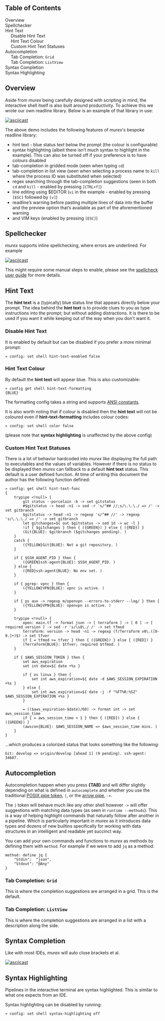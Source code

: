<h2>Table of Contents</h2>

<div id="toc">

- [Overview](#overview)
- [Spellchecker](#spellchecker)
- [Hint Text](#hint-text)
  - [Disable Hint Text](#disable-hint-text)
  - [Hint Text Colour](#hint-text-colour)
  - [Custom Hint Text Statuses](#custom-hint-text-statuses)
- [Autocompletion](#autocompletion)
  - [Tab Completion: `Grid`](#tab-completion-grid)
  - [Tab Completion: `ListView`](#tab-completion-listview)
- [Syntax Completion](#syntax-completion)
- [Syntax Highlighting](#syntax-highlighting)

</div>

## Overview

Aside from _murex_ being carefully designed with scripting in mind, the
interactive shell itself is also built around productivity. To achieve this
we wrote our own readline library. Below is an example of that library in use:

[![asciicast](https://asciinema.org/a/232714.svg)](https://asciinema.org/a/232714)

The above demo includes the following features of _murex_'s bespoke readline
library:

* hint text - blue status text below the prompt (the colour is configurable)
* syntax highlighting (albeit there isn’t much syntax to highlight in the
    example). This can also be turned off if your preference is to have colours
    disabled
* tab-completion in gridded mode (seen when typing `cd`)
* tab-completion in list view (seen when selecting a process name to `kill`
    where the process ID was substituted when selected)
* regex searching through the tab-completion suggestions (seen in both `cd` and
    `kill` - enabled by pressing `[CTRL+f]`)
* line editing using $EDITOR (`vi` in the example - enabled by pressing `[ESC]`
    followed by `[v]`)
* readline’s warning before pasting multiple lines of data into the buffer and
    the preview option that’s available as part of the aforementioned warning
* and VIM keys (enabled by pressing `[ESC]`)

## Spellchecker

_murex_ supports inline spellchecking, where errors are underlined. For example

[![asciicast](https://asciinema.org/a/408024.svg)](https://asciinema.org/a/408024)

This might require some manual steps to enable, please see the [spellcheck user guide](spellcheck.md)
for more details.

## Hint Text

The **hint text** is a (typically) blue status line that appears directly below
your prompt. The idea behind the **hint text** is to provide clues to you as
type instructions into the prompt; but without adding distractions. It is there
to be used if you want it while keeping out of the way when you don't want it.

### Disable Hint Text

It is enabled by default but can be disabled if you prefer a more minimal
prompt:

```
» config: set shell hint-text-enabled false
```

### Hint Text Colour

By default the **hint text** will appear blue. This is also customizable:

```
» config get shell hint-text-formatting
{BLUE}
```

The formatting config takes a string and supports [ANSI constants](ansi.md).

It is also worth noting that if colour is disabled then the **hint text** will
not be coloured even if **hint-text-formatting** includes colour codes:

```
» config: set shell color false
```

(please note that **syntax highlighting** is unaffected by the above config)

### Custom Hint Text Statuses

There is a lot of behavior hardcoded into _murex_ like displaying the full path
to executables and the values of variables. However if there is no status to be
displayed then _murex_ can fallback to a default **hint text** status. This
default is a user defined function. At time of writing this document the author
has the following function defined:

```
» config: get shell hint-text-func
{
    trypipe <!null> {
        git status --porcelain -b -> set gitstatus
        #$gitstatus -> head -n1 -> sed -r 's/^## //;s/\.\.\./ => /' -> set gitbranch
        $gitstatus -> head -n1 -> regexp 's/^## //' -> regexp 's/\.\.\./ => /' -> set gitbranch
        let gitchanges=${ out $gitstatus -> sed 1d -> wc -l }
        !if { $gitchanges } then { ({GREEN}) } else { ({RED}) }
        (Git{BLUE}: $gitbranch ($gitchanges pending). )
    }
    catch {
        ({YELLOW}Git{BLUE}: Not a git repository. )
    }

    if { $SSH_AGENT_PID } then {
        ({GREEN}ssh-agent{BLUE}: $SSH_AGENT_PID. )
    } else {
        ({RED}ssh-agent{BLUE}: No env set. )
    }

    if { pgrep: vpnc } then {
        ({YELLOW}VPN{BLUE}: vpnc is active. )
    }

    if { ps aux -> regexp m/openvpn --errors-to-stderr --log/ } then {
        ({YELLOW}VPN{BLUE}: openvpn is active. )
    }

    trypipe <!null> {
        open: main.tf -> format json -> [ terraform ] -> [ 0 ] -> [ required_version ] -> sed -r 's/\s0\./ /' -> set tfmod
        terraform: version -> head -n1 -> regexp (f/Terraform v0\.([0-9.]+)$) -> set tfver
        if { = tfmod >= tfver } then { ({GREEN}) } else { ({RED}) }
        (Terraform{BLUE}: $tfver; required $tfmod. )
    }

    if { $AWS_SESSION_TOKEN } then {
        set aws_expiration
        set int date=${ date +%s }

        if { os linux } then {
            set int aws_expiration=${ date -d $AWS_SESSION_EXPIRATION +%s }
        } else {
            set int aws_expiration=${ date -j -f "%FT%R:%SZ" $AWS_SESSION_EXPIRATION +%s }
        }

        = (($aws_expiration-$date)/60) -> format int -> set aws_session_time
        if { = aws_session_time < 1 } then { ({RED}) } else { ({GREEN}) }
        (awscon{BLUE}: $AWS_SESSION_NAME => $aws_session_time mins. )
    }
}
```

...which produces a colorized status that looks something like the following:

```
Git: develop => origin/develop [ahead 1] (9 pending). ssh-agent: 34607.
```

## Autocompletion

Autocompletion happen when you press **{TAB}** and will differ slightly depending
on what is defined in `autocomplete` and whether you use the traditional
[POSIX pipe token](../parser/pipe-posix.md), `|`, or the [arrow pipe](../parser/pipe-arrow.md),
`->`.

The `|` token will behave much like any other shell however `->` will offer
suggestions with matching data types (as seen in `runtime --methods`). This is
a way of helping highlight commands that naturally follow after another in a
pipeline. Which is particularly important in _murex_ as it introduces data
types and dozens of new builtins specifically for working with data structures
in an intelligent and readable yet succinct way.

You can add your own commands and functions to _murex_ as methods by defining
them with `method`. For example if we were to add `jq` as a method:

```
method: define jq {
    "Stdin":  "json",
    "Stdout": "@Any"
}
```

### Tab Completion: `Grid`

This is where the completion suggestions are arranged in a grid. This is the
default.

### Tab Completion: `ListView`

This is where the completion suggestions are arranged in a list with a
description along the side.

## Syntax Completion

Like with most IDEs, _murex_ will auto close brackets et al.

[![asciicast](https://asciinema.org/a/408029.svg)](https://asciinema.org/a/408029)

## Syntax Highlighting

Pipelines in the interactive terminal are syntax highlighted. This is similar
to what one expects from an IDE.

Syntax highlighting can be disabled by running:

```
» config: set shell syntax-highlighting off
```